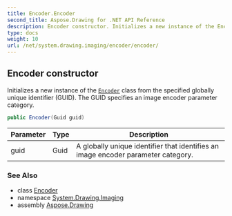 ```yaml
---
title: Encoder.Encoder
second_title: Aspose.Drawing for .NET API Reference
description: Encoder constructor. Initializes a new instance of the Encoder class from the specified globally unique identifier GUID. The GUID specifies an image encoder parameter category
type: docs
weight: 10
url: /net/system.drawing.imaging/encoder/encoder/
---
```

## Encoder constructor

Initializes a new instance of the [`Encoder`](../) class from the specified globally unique identifier (GUID). The GUID specifies an image encoder parameter category.

```csharp
public Encoder(Guid guid)
```

| Parameter | Type | Description |
| --- | --- | --- |
| guid | Guid | A globally unique identifier that identifies an image encoder parameter category. |

### See Also

* class [Encoder](../)
* namespace [System.Drawing.Imaging](../../encoder/)
* assembly [Aspose.Drawing](../../../)


